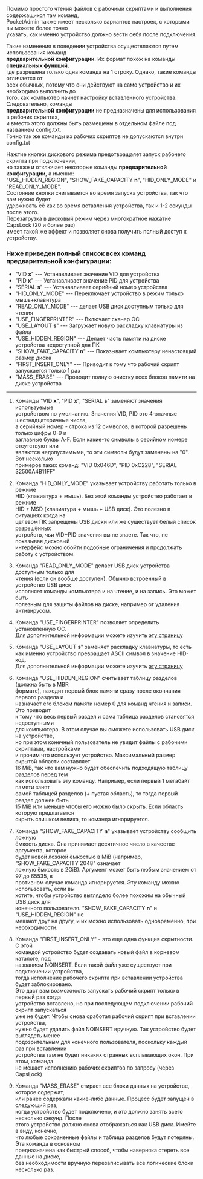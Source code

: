 Помимо простого чтения файлов с рабочими скриптами и выполнения содержащихся там команд,  
PocketAdmin также имеет несколько вариантов настроек, с которыми вы можете более точно  
указать, как именно устройство должно вести себя после подключения.  
  
Такие изменения в поведении устройства осуществляются путем использования команд  
**предварительной конфигурации**. Их формат похож на команды **специальных функций**,  
где разрешена только одна команда на 1 строку. Однако, такие команды отличается от  
всех обычных, потому что они действуют на само устройство и их необходимо выполнить до  
того, как компьютер начнет настройку вставленного устройства. Следовательно, команды  
**предварительной конфигурации** не предназначены для использования в рабочих скриптах,  
и вместо этого должны быть размещены в отдельном файле под названием config.txt.  
Точно так же команды из рабочих скриптов не допускаются внутри config.txt  
  
Нажтие кнопки дискового режима предотвращаяет запуск рабочего скрипта при подключении,  
но также и отключает некоторые команды **предварительной конфигурации**, а именно:  
"USE_HIDDEN_REGION", "SHOW_FAKE_CAPACITY **n**", "HID_ONLY_MODE" и "READ_ONLY_MODE".  
Состояние кнопки считывается во время запуска устройства, так что вам нужно будет  
удерживать её как во время вставления устройства, так и 1-2 секунды после этого.  
Перезагрузка в дисковый режим через многократное нажатие CapsLock (20 и более раз)  
имеет такой же эффект и позволяет снова получить полный доступ к устройству.  
  
### Ниже приведен полный список всех команд предварительной конфигурации:  
  
* "VID **x**"  --- Устанавливает значение VID для устройства  
* "PID **x**"  --- Устанавливает значение PID для устройства  
* "SERIAL **s**" --- Устанавливает серийный номер устройства  
* "HID_ONLY_MODE" --- Переключает устройство в режим только мышь+клавитура  
* "READ_ONLY_MODE"   --- делает USB диск доступным только для чтения  
* "USE_FINGERPRINTER" --- Включает сканер ОС  
* "USE_LAYOUT **s**" --- Загружает новую раскладку клавиатуры из файла  
* "USE_HIDDEN_REGION" --- Делает часть памяти на диске устройства недоступной для ПК  
* "SHOW_FAKE_CAPACITY **n**" --- Показывает компьютеру ненастоящий размер диска  
* "FIRST_INSERT_ONLY" --- Приводит к тому что рабочий скрипт запускается только 1 раз  
* "MASS_ERASE" --- Проводит полную очистку всех блоков памяти на диске устройства  
  
---
  
1. Команды "VID **x**", "PID **x**", "SERIAL **s**" заменяют значения используемые  
устройством по умолчанию. Значения VID, PID это 4-значные шестнадцатеричные числа,  
а серийный номер - строка из 12 символов, в которой разрешены только цифры 0-9 и  
заглавные буквы A-F.  Если какие-то символы в серийном номере отсутствуют или  
являются недопустимыми, то эти символы будут заменены на "0". Вот несколько  
примеров таких команд: "VID 0x046D", "PID 0xC228", "SERIAL 32500A4B11FF"  
  
2. Команда "HID_ONLY_MODE" указывает устройству работать только в режиме  
HID (клавиатура + мышь). Без этой команды устройство работает в режиме  
HID + MSD (клавиатура + мышь + USB диск). Это полезно в ситуациях когда на  
целевом ПК запрещены USB диски или же существует белый список разрешённых  
устройств, чьи VID+PID значения вы не знаете. Так что, не показывая дисковый  
интерфейс можно обойти подобные ограничения и продолжать работу с устройством.  
  
3. Команда "READ_ONLY_MODE" делает USB диск устройства доступным только для  
чтения (если он вообще доступен). Обычно встроенный в устройство USB диск  
исполняет команды компьютера и на чтение, и на запись. Это может быть  
полезным для защиты файлов на диске, например от удаления антивирусом.  
  
4. Команда "USE_FINGERPRINTER" позволяет определить установленную ОС.  
Для дополнительной информации можете изучить [эту страницу](https://github.com/krakrukra/PocketAdmin/blob/master/extra/wiki/rus/fingerprinter.md)  
  
5. Команда "USE_LAYOUT **s**" заменяет раскладку клавиатуры, то есть  
как именно устройство превращает ASCII символ в значение HID-код.  
Для дополнительной информации можете изучить [эту страницу](https://github.com/krakrukra/PocketAdmin/blob/master/extra/wiki/rus/layouts.md)  
  
6. Команда "USE_HIDDEN_REGION" считывает таблицу разделов (должна быть в MBR  
формате), находит первый блок памяти сразу после окончания первого раздела и  
назначает его блоком памяти номер 0 для команд чтения и записи. Это приводит  
к тому что весь первый раздел и сама таблица разделов становятся недоступными  
для компьютера. В этом случае вы сможете использовать USB диск на устройстве,  
но при этом конечный пользователь не увидит файлы с рабочими скриптами, настройками  
и прочим что использует устройство. Максимальный размер скрытой области составляет  
16 MiB, так что вам нужно будет обеспечить подходящую таблицу разделов перед тем  
как использовать эту команду. Например, если первый 1 мегабайт памяти занят  
самой таблицей разделов (+ пустая область), то тогда первый раздел должен быть  
15 MiB или меньше чтобы его можно было скрыть. Если область которую предлагается  
скрыть слишком велика, то команда игнорируется.  
  
7. Команда "SHOW_FAKE_CAPACITY **n**" указывает устройству сообщить ложную  
ёмкость диска. Она принимает десятичное число в качестве аргумента, которое  
будет новой ложной ёмкостью в MiB (например, "SHOW_FAKE_CAPACITY 2048" означает  
ложную ёмкость в 2GiB). Аргумент может быть любым значением от 97 до 65535, в  
противном случае команда игнорируется. Эту команду можно использовать, если вы  
хотите, чтобы устройство выглядело более похожим на обычный USB диск для  
конечного пользователя. "SHOW_FAKE_CAPACITY **n**" и "USE_HIDDEN_REGION" не  
мешают друг на другу, и их можно использовать одновременно, при необходимости.  
  
8. Команда "FIRST_INSERT_ONLY" - это еще одна функция скрытности. С этой  
командой устройство будет создавать новый файл в корневом каталоге, под  
названием NOINSERT. Если такой файл уже существует при подключении устройства,  
тогда исполнение рабочего скрипта при вставлении устройства будет заблокировано.  
Это даст вам возможность запускать рабочий скрипт только в первый раз когда  
устройство вставлено, но при последующем подключении рабочий скрипт запускаться  
уже не будет. Чтобы снова сработал рабочий скрипт при вставлении устройства,  
нужно будет удалить файл NOINSERT вручную. Так устройство будет выглядеть менее  
подозрительным для конечного пользователя, поскольку каждый раз при вставлении  
устройства там не будет никаких странных всплывающих окон. При этом, команда  
не мешает исполнению рабочих скриптов по запросу (через CapsLock)  
  
9. Команда "MASS_ERASE" стирает все блоки данных на устройстве, которое содержат,  
или ранее содержали какие-либо данные. Процесс будет запущен в следующий раз,  
когда устройство будет подключено, и это должно занять всего несколько секунд. После  
этого устройство должно снова отображаться как USB диск. Имейте в виду, конечно,  
что любые сохраненные файлы и таблица разделов будут потеряны. Эта команда в основном  
предназначена как быстрый способ, чтобы наверняка стереть все данные на диске,  
без необходимости вручную перезаписывать все логические блоки несколько раз.  
  